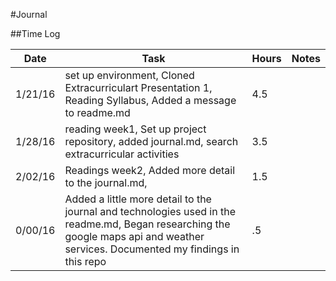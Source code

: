 #Journal

##Time Log

| Date | Task | Hours | Notes|
|------|------|-------|------|
| 1/21/16| set up environment, Cloned Extracurriculart Presentation 1, Reading Syllabus, Added a message to readme.md | 4.5 | | 
| 1/28/16| reading week1, Set up project repository, added journal.md, search extracurricular activities | 3.5 | |
| 2/02/16 | Readings week2, Added more detail to the journal.md,  | 1.5  |   | 
| 0/00/16 | Added a little more detail to the journal and technologies used in the readme.md, Began researching the google maps api and weather services. Documented my findings in this repo | .5 | |